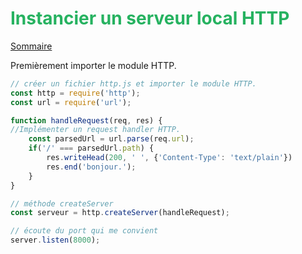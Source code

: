 # <div style="color: #26B260">**Instancier un serveur local HTTP**</div>

[Sommaire](./00-Sommaire.md)

Premièrement importer le module HTTP.

```javascript
// créer un fichier http.js et importer le module HTTP.
const http = require('http');
const url = require('url');

function handleRequest(req, res) {
//Implémenter un request handler HTTP.
    const parsedUrl = url.parse(req.url);
    if('/' === parsedUrl.path) {
        res.writeHead(200, ' ', {'Content-Type': 'text/plain'})
        res.end('bonjour.');
    }    
}

// méthode createServer
const serveur = http.createServer(handleRequest);

// écoute du port qui me convient
server.listen(8000);
```
